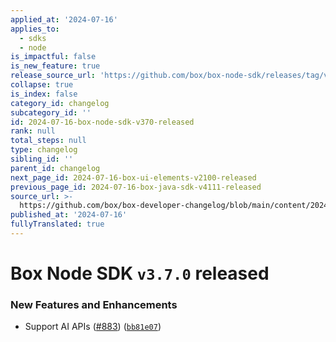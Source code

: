 ```yaml
---
applied_at: '2024-07-16'
applies_to:
  - sdks
  - node
is_impactful: false
is_new_feature: true
release_source_url: 'https://github.com/box/box-node-sdk/releases/tag/v3.7.0'
collapse: true
is_index: false
category_id: changelog
subcategory_id: ''
id: 2024-07-16-box-node-sdk-v370-released
rank: null
total_steps: null
type: changelog
sibling_id: ''
parent_id: changelog
next_page_id: 2024-07-16-box-ui-elements-v2100-released
previous_page_id: 2024-07-16-box-java-sdk-v4111-released
source_url: >-
  https://github.com/box/box-developer-changelog/blob/main/content/2024/07-16-box-node-sdk-v370-released.md
published_at: '2024-07-16'
fullyTranslated: true
---
```

# Box Node SDK `v3.7.0` released

### New Features and Enhancements

* Support AI APIs ([#883][1]) ([`bb81e07`][2])

[1]: https://github.com/box/box-node-sdk/issues/883

[2]: https://github.com/box/box-node-sdk/commit/bb81e074eb1017bd742c90159e6cf4e6ce9d9776
